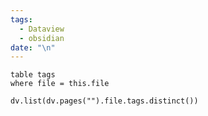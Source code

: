 ```yaml
---
tags:
  - Dataview
  - obsidian
date: "\n"
---
```

```dataview
table tags 
where file = this.file 
```
```dataviewjs
dv.list(dv.pages("").file.tags.distinct())
```
